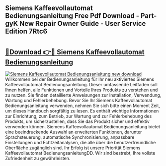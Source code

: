 ## Siemens Kaffeevollautomat Bedienungsanleitung Free Pdf Download - Part-gyK New Repair Owner Guide - User Service Edition 7Rtc6

# <h2><a href="http://df2ueg1.blite.top/?on=Siemens+Kaffeevollautomat+Bedienungsanleitung">🔗Download 👉🔴 Siemens Kaffeevollautomat Bedienungsanleitung</a></h2>

[![Siemens Kaffeevollautomat Bedienungsanleitung new download](https://i.imgur.com/lujVjoI.png)](http://df2ueg1.blite.top/?on=Siemens+Kaffeevollautomat+Bedienungsanleitung)
Willkommen bei der Bedienungsanleitung für Ihr neu aktiviertes Siemens Kaffeevollautomat Bedienungsanleitung. Dieser umfassende Leitfaden soll Ihnen helfen, alle Funktionen und Vorteile Ihres Produkts zu verstehen und zu nutzen. Sie finden detaillierte Anweisungen zur Installation, Verwendung, Wartung und Fehlerbehebung. Bevor Sie Ihr Siemens Kaffeevollautomat Bedienungsanleitung verwenden, nehmen Sie sich bitte einen Moment Zeit, um dieses Handbuch sorgfältig zu lesen. Es enthält wichtige Informationen zur Einrichtung, zum Betrieb, zur Wartung und zur Fehlerbehebung des Produkts, um sicherzustellen, dass Sie das Produkt sicher und effektiv verwenden können. Siemens Kaffeevollautomat Bedienungsanleitung bietet eine beeindruckende Auswahl an erweiterten Funktionen, darunter Sprachsteuerung, automatische Synchronisierung, anpassbare Einstellungen und Echtzeitanalysen, die alle über die benutzerfreundliche Oberfläche zugänglich sind. Ihr Erfolg ist unsere Priorität Siemens Kaffeevollautomat BedienungsanleitungDD. Wir sind bestrebt, Ihre vollste Zufriedenheit zu gewährleisten.

